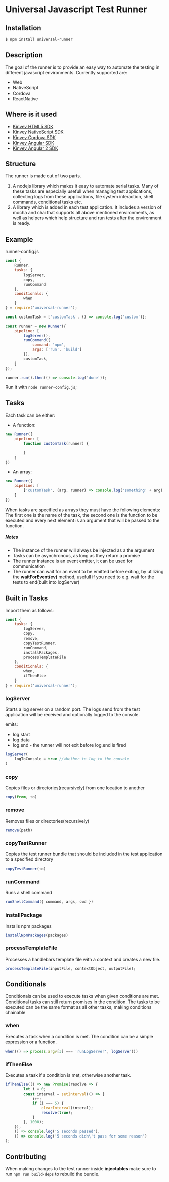# Universal Javascript Test Runner

## Installation

`$ npm install universal-runner`

## Description

The goal of the runner is to provide an easy way to automate the testing in different javascript environments. Currently supported are:

* Web
* NativeScript
* Cordova
* ReactNative

## Where is it used

* [Kinvey HTML5 SDK](https://github.com/Kinvey/html5-sdk)
* [Kinvey NativeScript SDK](https://github.com/Kinvey/nativescript-sdk)
* [Kinvey Cordova SDK](https://github.com/Kinvey/phonegap-sdk)
* [Kinvey Angular SDK](https://github.com/Kinvey/angular-sdk)
* [Kinvey Angular 2 SDK](https://github.com/Kinvey/angular2-sdk)

## Structure

The runner is made out of two parts.

1. A nodejs library which makes it easy to automate serial tasks. Many of these tasks are especially usefull when managing test applications, collecting logs from these applications, file system interaction, shell commands, conditional tasks etc.
2. A library which is added in each test application. It includes a version of mocha and chai that supports all above mentioned environments, as well as helpers which help structure and run tests after the environment is ready.

## Example

runner-config.js
```js
const {
    Runner,
    tasks: {
        logServer,
        copy,
        runCommand
    },
    conditionals: {
        when
    }
} = require('universal-runner');

const customTask = ['customTask', () => console.log('custom')];

const runner = new Runner({
    pipeline: [
        logServer(),
        runCommand({
            command: 'npm',
            args: ['run', 'build']
        }),
        customTask,
    ]
});

runner.run().then(() => console.log('done'));
```

Run it with `node runner-config.js`;

## Tasks

Each task can be either:

* A function: 
```js
new Runner({
    pipeline: [
        function customTask(runner) {

        }
    ]
})
```

* An array: 
```js
new Runner({
    pipeline: [
        ['customTask', (arg, runner) => console.log('something' + arg), 5]
    ]
})
```

When tasks are specified as arrays they must have the following elements: The first one is the name of the task, the second one is the function to be executed and every next element is an argument that will be passed to the function.

##### Notes

* The instance of the runner will always be injected as a the argument
* Tasks can be asynchronous, as long as they return a promise
* The runner instance is an event emitter, it can be used for communication
* The runner can wait for an event to be emitted before exiting, by utilizing the **waitForEvent(ev)** method, usefull if you need to e.g. wait for the tests to end(built into logServer)

## Built in Tasks

Import them as follows:

```js
const {
    tasks: {
        logServer,
        copy,
        remove,
        copyTestRunner,
        runCommand,
        installPackages,
        processTemplateFile
    },
    conditionals: {
        when,
        ifThenElse
    }
} = require('universal-runner');
```

### logServer

Starts a log server on a random port. The logs send from the test application will be received and optionally logged to the console.

emits: 

* log.start
* log.data
* log.end - the runner will not exit before log.end is fired

```js
logServer(
    logToConsole = true //whether to log to the console
)
```

### copy

Copies files or directories(recursively) from one location to another

```js
copy(from, to)
```

### remove

Removes files or directories(recursively)

```js
remove(path)
```

### copyTestRunner

Copies the test runner bundle that should be included in the test application to a specified directory

```js
copyTestRunner(to)
```

### runCommand

Runs a shell command

```js
runShellCommand({ command, args, cwd })
```

### installPackage

Installs npm packages

```js
installNpmPackages(packages)
```

### processTemplateFile

Processes a handlebars template file with a context and creates a new file.

```js
processTemplateFile(inputFile, contextObject, outputFile);
```

## Conditionals

Conditionals can be used to execute tasks when given conditions are met. Conditional tasks can still return promises in the condition. The tasks to be executed can be the same format as all other tasks, making conditions chainable

### when

Executes a task when a condition is met. The condition can be a simple expression or a function.

```js
when(() => process.argv[3] === 'runLogServer', logServer())
```

### ifThenElse

Executes a task if a condition is met, otherwise another task.

```js
ifThenElse(() => new Promise(resolve => {
        let i = 0;
        const interval = setInterval(() => {
            i++;
            if (i === 5) {
                clearInterval(interal);
                resolve(true);
            }
        }, 1000);
    }),
    () => console.log('5 seconds passed'), 
    () => console.log('5 seconds didn\'t pass for some reason')
);
```

## Contributing

When making changes to the test runner inside **injectables** make sure to run `npm run build-deps` to rebuild the bundle.